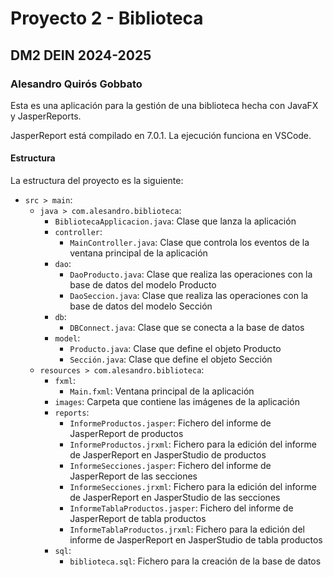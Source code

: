 # Proyecto 2 - Biblioteca
## DM2 DEIN 2024-2025
### Alesandro Quirós Gobbato

Esta es una aplicación para la gestión de una biblioteca hecha con JavaFX y JasperReports.

JasperReport está compilado en 7.0.1. La ejecución funciona en VSCode.

#### Estructura

La estructura del proyecto es la siguiente:
- `src > main`:
    - `java > com.alesandro.biblioteca`:
        - `BibliotecaApplicacion.java`: Clase que lanza la aplicación
        - `controller`:
          - `MainController.java`: Clase que controla los eventos de la ventana principal de la aplicación
        - `dao`:
          - `DaoProducto.java`: Clase que realiza las operaciones con la base de datos del modelo Producto
          - `DaoSeccion.java`: Clase que realiza las operaciones con la base de datos del modelo Sección
        - `db`:
          - `DBConnect.java`: Clase que se conecta a la base de datos
        - `model`:
          - `Producto.java`: Clase que define el objeto Producto
          - `Sección.java`: Clase que define el objeto Sección
    - `resources > com.alesandro.biblioteca`:
        - `fxml`:
          - `Main.fxml`: Ventana principal de la aplicación
        - `images`: Carpeta que contiene las imágenes de la aplicación
        - `reports`:
          - `InformeProductos.jasper`: Fichero del informe de JasperReport de productos
          - `InformeProductos.jrxml`: Fichero para la edición del informe de JasperReport en JasperStudio de productos
          - `InformeSecciones.jasper`: Fichero del informe de JasperReport de las secciones
          - `InformeSecciones.jrxml`: Fichero para la edición del informe de JasperReport en JasperStudio de las secciones
          - `InformeTablaProductos.jasper`: Fichero del informe de JasperReport de tabla productos
          - `InformeTablaProductos.jrxml`: Fichero para la edición del informe de JasperReport en JasperStudio de tabla productos
        - `sql`:
          - `biblioteca.sql`: Fichero para la creación de la base de datos
